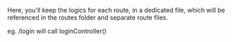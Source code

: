 Here, you'll keep the logics for each route, in a dedicated file, which will be referenced in the routes folder and separate route files.

eg. /login will call loginController()